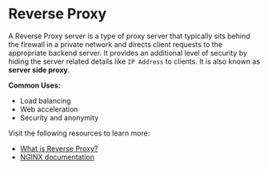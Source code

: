 # Reverse Proxy

A Reverse Proxy server is a type of proxy server that typically sits behind the firewall in a private network and directs client requests to the appropriate backend server. It provides an additional level of security by hiding the server related details like `IP Address` to clients. It is also known as **server side proxy**.

**Common Uses:**

- Load balancing
- Web acceleration
- Security and anonymity

Visit the following resources to learn more:

- [What is Reverse Proxy?](https://www.cloudflare.com/en-gb/learning/cdn/glossary/reverse-proxy/)
- [NGINX documentation](https://www.nginx.com/resources/glossary/reverse-proxy-server/)
